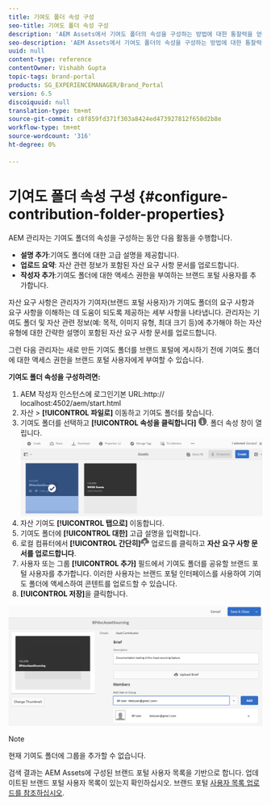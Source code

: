 ```yaml
---
title: 기여도 폴더 속성 구성
seo-title: 기여도 폴더 속성 구성
description: 'AEM Assets에서 기여도 폴더의 속성을 구성하는 방법에 대한 통찰력을 얻을 수 있습니다. '
seo-description: 'AEM Assets에서 기여도 폴더의 속성을 구성하는 방법에 대한 통찰력을 얻을 수 있습니다. '
uuid: null
content-type: reference
contentOwner: Vishabh Gupta
topic-tags: brand-portal
products: SG_EXPERIENCEMANAGER/Brand_Portal
version: 6.5
discoiquuid: null
translation-type: tm+mt
source-git-commit: c8f859fd371f303a8424ed473927812f658d2b8e
workflow-type: tm+mt
source-wordcount: '316'
ht-degree: 0%

---
```



# 기여도 폴더 속성 구성 {#configure-contribution-folder-properties}

AEM 관리자는 기여도 폴더의 속성을 구성하는 동안 다음 활동을 수행합니다.

* **설명 추가**:기여도 폴더에 대한 고급 설명을 제공합니다.
* **업로드 요약**: 자산 관련 정보가 포함된 자산 요구 사항 문서를 업로드합니다.
* **작성자 추가**:기여도 폴더에 대한 액세스 권한을 부여하는 브랜드 포털 사용자를 추가합니다.

자산 요구 사항은 관리자가 기여자(브랜드 포털 사용자)가 기여도 폴더의 요구 사항과 요구 사항을 이해하는 데 도움이 되도록 제공하는 세부 사항을 나타냅니다. 관리자는 기여도 폴더 및 자산 관련 정보(예: 목적, 이미지 유형, 최대 크기 등)에 추가해야 하는 자산 유형에 대한 간략한 설명이 포함된 자산 요구 사항 문서를 업로드합니다.

그런 다음 관리자는 새로 만든 기여도 폴더를 브랜드 포털에 게시하기 전에 기여도 폴더에 대한 액세스 권한을 브랜드 포털 사용자에게 부여할 수 있습니다.

**기여도 폴더 속성을 구성하려면:**

1. AEM 작성자 인스턴스에 로그인기본 URL:http:// localhost:4502/aem/start.html
1. 자산 > **[!UICONTROL 파일로]** 이동하고 기여도 폴더를 찾습니다.
1. 기여도 폴더를 선택하고 **[!UICONTROL 속성을 클릭합니다]** ![](assets/properties.png). 폴더 속성 창이 열립니다.
   ![](assets/contribution-folder-property1.png)
1. 자산 기여도 **[!UICONTROL 탭으로]** 이동합니다.
1. 기여도 폴더에 **[!UICONTROL 대한]** 고급 설명을 입력합니다.
1. 로컬 컴퓨터에서 **[!UICONTROL 간단히]**![](assets/upload.png) 업로드를 클릭하고 **자산 요구 사항 문서를 업로드합니다**.
1. 사용자 또는 그룹 **[!UICONTROL 추가]** 필드에서 기여도 폴더를 공유할 브랜드 포털 사용자를 추가합니다. 이러한 사용자는 브랜드 포털 인터페이스를 사용하여 기여도 폴더에 액세스하여 콘텐트를 업로드할 수 있습니다.
1. **[!UICONTROL 저장]**&#x200B;을 클릭합니다.

![](assets/contribution-folder-property2.png)

>[!NOTE]
>
>현재 기여도 폴더에 그룹을 추가할 수 없습니다.
>
>검색 결과는 AEM Assets에 구성된 브랜드 포털 사용자 목록을 기반으로 합니다. 업데이트된 브랜드 포털 사용자 목록이 있는지 확인하십시오. 브랜드 포털 [사용자 목록 업로드를 참조하십시오](brand-portal-configure-asset-sourcing.md).
